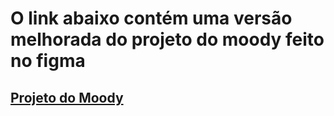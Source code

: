 # O link abaixo contém uma versão melhorada do projeto do moody feito no figma

## [Projeto do Moody](https://www.figma.com/file/Lmdvl4Tq6rgvnrAy7XAH9a/Untitled?node-id=0%3A1&t=KSZKsOH4rikrzND1-1)
